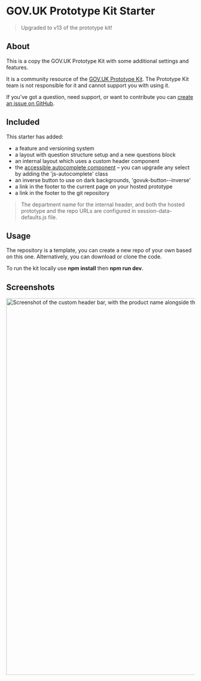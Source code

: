 # GOV.UK Prototype Kit Starter

> Upgraded to v13 of the prototype kit!

## About

This is a copy the GOV.UK Prototype Kit with some additional settings and features.

It is a community resource of the [GOV.UK Prototype Kit](http://prototype-kit.service.gov.uk/). The Prototype Kit team is not responsible for it and cannot support you with using it.

If you&rsquo;ve got a question, need support, or want to contribute you can [create an issue on GitHub](https://github.com/chrisadesign/govuk-prototype-kit/issues).

## Included

This starter has added:
- a feature and versioning system
- a layout with question structure setup and a new questions block
- an internal layout which uses a custom header component
- the [accessible autocomplete component](https://github.com/alphagov/accessible-autocomplete) – you can upgrade any select by adding the 'js-autocomplete' class
- an inverse button to use on dark backgrounds, 'govuk-button--inverse'
- a link in the footer to the current page on your hosted prototype
- a link in the footer to the git repository

> The department name for the internal header, and both the hosted prototype and the repo URLs are configured in session-data-defaults.js file.

## Usage

The repository is a template, you can create a new repo of your own based on this one. Alternatively, you can download or clone the code.

To run the kit locally use **npm install** then **npm run dev**.

## Screenshots

<img width="1005" alt="Screenshot of the custom header bar, with the product name alongside the department name and a custom colour in the bar beneath" src="https://user-images.githubusercontent.com/22620603/203498537-09dca5be-e3b2-4e26-9dfd-9e3c0cd14b43.png">

